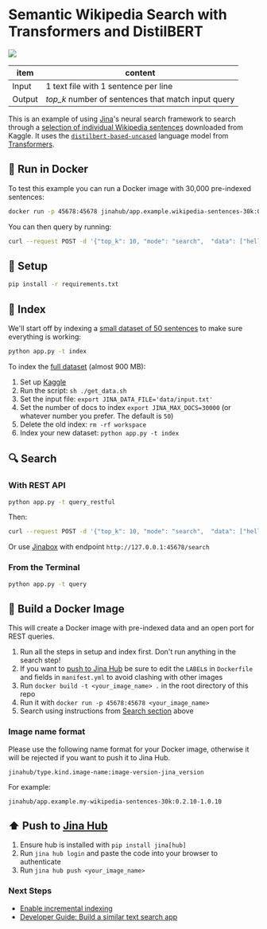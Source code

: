 # Semantic Wikipedia Search with Transformers and DistilBERT

![](https://docs.jina.ai/_images/jinabox-wikipedia.gif)

| item   | content                                          |
|--------|--------------------------------------------------|
| Input  | 1 text file with 1 sentence per line             |
| Output | *top_k* number of sentences that match input query |

This is an example of using [Jina](http://www.jina.ai)'s neural search framework to search through a [selection of individual Wikipedia sentences](https://www.kaggle.com/mikeortman/wikipedia-sentences) downloaded from Kaggle. It uses the [`distilbert-based-uncased`](https://huggingface.co/distilbert-base-uncased) language model from [Transformers](https://huggingface.co).

## 🐳 Run in Docker

To test this example you can run a Docker image with 30,000 pre-indexed sentences:

```sh
docker run -p 45678:45678 jinahub/app.example.wikipedia-sentences-30k:0.2.10-1.0.10
```

You can then query by running:

```sh
curl --request POST -d '{"top_k": 10, "mode": "search",  "data": ["hello world"]}' -H 'Content-Type: application/json' 'http://0.0.0.0:45678/api/search'
```

## 🐍 Setup

```sh
pip install -r requirements.txt
```

## 📇 Index

We'll start off by indexing a [small dataset of 50 sentences](data/toy-input.txt) to make sure everything is working:

```sh
python app.py -t index
```

To index the [full dataset](https://www.kaggle.com/mikeortman/wikipedia-sentences) (almost 900 MB):

1. Set up [Kaggle](https://www.kaggle.com/docs/api#getting-started-installation-&-authentication)
2. Run the script: `sh ./get_data.sh`
3. Set the input file: `export JINA_DATA_FILE='data/input.txt'`
4. Set the number of docs to index `export JINA_MAX_DOCS=30000` (or whatever number you prefer. The default is `50`)
5. Delete the old index: `rm -rf workspace`
6. Index your new dataset: `python app.py -t index`

## 🔍 Search

### With REST API

```sh
python app.py -t query_restful
```

Then:

```sh
curl --request POST -d '{"top_k": 10, "mode": "search",  "data": ["hello world"]}' -H 'Content-Type: application/json' 'http://0.0.0.0:45678/search'
````

Or use [Jinabox](https://jina.ai/jinabox.js/) with endpoint `http://127.0.0.1:45678/search`

### From the Terminal

```sh
python app.py -t query
```

## 👷 Build a Docker Image

This will create a Docker image with pre-indexed data and an open port for REST queries.

1. Run all the steps in setup and index first. Don't run anything in the search step!
2. If you want to [push to Jina Hub](#push-to-jina-hub) be sure to edit the `LABEL`s in `Dockerfile` and fields in `manifest.yml` to avoid clashing with other images
3. Run `docker build -t <your_image_name> .` in the root directory of this repo
5. Run it with `docker run -p 45678:45678 <your_image_name>`
6. Search using instructions from [Search section](#search) above

### Image name format

Please use the following name format for your Docker image, otherwise it will be rejected if you want to push it to Jina Hub. 

```
jinahub/type.kind.image-name:image-version-jina_version
```

For example:

```
jinahub/app.example.my-wikipedia-sentences-30k:0.2.10-1.0.10
```

## ⬆️ Push to [Jina Hub](https://github.com/jina-ai/jina-hub)

1. Ensure hub is installed with `pip install jina[hub]`
2. Run `jina hub login` and paste the code into your browser to authenticate
3. Run `jina hub push <your_image_name>`

### Next Steps

- [Enable incremental indexing](https://github.com/jina-ai/examples/tree/master/wikipedia-sentences-incremental)
- [Developer Guide: Build a similar text search app](https://docs.jina.ai/chapters/my_first_jina_app/)
